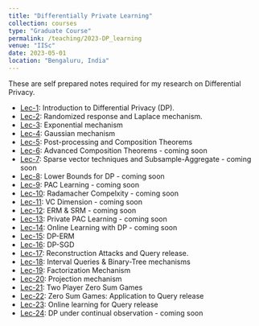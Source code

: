 ```yaml
---
title: "Differentially Private Learning"
collection: courses
type: "Graduate Course"
permalink: /teaching/2023-DP_learning
venue: "IISc"
date: 2023-05-01
location: "Bengaluru, India"
---
```


These are self prepared notes required for my research on Differential Privacy.

- [Lec-1](https://drive.google.com/drive/folders/10cTVxr8FsqPLcIZAtOjGN_lGq-HqdU6u): Introduction to Differential Privacy (DP).
- [Lec-2](https://drive.google.com/drive/folders/10cTVxr8FsqPLcIZAtOjGN_lGq-HqdU6u): Randomized response and Laplace mechanism.
- [Lec-3](https://drive.google.com/drive/folders/10cTVxr8FsqPLcIZAtOjGN_lGq-HqdU6u): Exponential mechanism
- [Lec-4](https://drive.google.com/drive/folders/10cTVxr8FsqPLcIZAtOjGN_lGq-HqdU6u): Gaussian mechanism
- [Lec-5](https://drive.google.com/drive/folders/10cTVxr8FsqPLcIZAtOjGN_lGq-HqdU6u): Post-processing and Composition Theorems
- [Lec-6](https://drive.google.com/drive/folders/10cTVxr8FsqPLcIZAtOjGN_lGq-HqdU6u): Advanced Composition Theorems - coming soon
- [Lec-7](https://drive.google.com/drive/folders/10cTVxr8FsqPLcIZAtOjGN_lGq-HqdU6u): Sparse vector techniques and Subsample-Aggregate - coming soon
- [Lec-8](https://drive.google.com/drive/folders/10cTVxr8FsqPLcIZAtOjGN_lGq-HqdU6u): Lower Bounds for DP - coming soon
- [Lec-9](https://drive.google.com/drive/folders/10cTVxr8FsqPLcIZAtOjGN_lGq-HqdU6u): PAC Learning - coming soon
- [Lec-10](https://drive.google.com/drive/folders/10cTVxr8FsqPLcIZAtOjGN_lGq-HqdU6u): Radamacher Compelxity - coming soon
- [Lec-11](https://drive.google.com/drive/folders/10cTVxr8FsqPLcIZAtOjGN_lGq-HqdU6u): VC Dimension - coming soon
- [Lec-12](https://drive.google.com/drive/folders/10cTVxr8FsqPLcIZAtOjGN_lGq-HqdU6u): ERM & SRM - coming soon
- [Lec-13](https://drive.google.com/drive/folders/10cTVxr8FsqPLcIZAtOjGN_lGq-HqdU6u): Private PAC Learning - coming soon
- [Lec-14](https://drive.google.com/drive/folders/10cTVxr8FsqPLcIZAtOjGN_lGq-HqdU6u): Online Learning with DP - coming soon
- [Lec-15](https://drive.google.com/drive/folders/10cTVxr8FsqPLcIZAtOjGN_lGq-HqdU6u): DP-ERM
- [Lec-16](https://drive.google.com/drive/folders/10cTVxr8FsqPLcIZAtOjGN_lGq-HqdU6u): DP-SGD
- [Lec-17](https://drive.google.com/drive/folders/10cTVxr8FsqPLcIZAtOjGN_lGq-HqdU6u): Reconstruction Attacks and Query release.
- [Lec-18](https://drive.google.com/drive/folders/10cTVxr8FsqPLcIZAtOjGN_lGq-HqdU6u): Interval Queries & Binary-Tree mechanisms
- [Lec-19](https://drive.google.com/drive/folders/10cTVxr8FsqPLcIZAtOjGN_lGq-HqdU6u): Factorization Mechanism
- [Lec-20](https://drive.google.com/drive/folders/10cTVxr8FsqPLcIZAtOjGN_lGq-HqdU6u): Projection mechanism
- [Lec-21](https://drive.google.com/drive/folders/10cTVxr8FsqPLcIZAtOjGN_lGq-HqdU6u): Two Player Zero Sum Games
- [Lec-22](https://drive.google.com/drive/folders/10cTVxr8FsqPLcIZAtOjGN_lGq-HqdU6u): Zero Sum Games: Application to Query release
- [Lec-23](https://drive.google.com/drive/folders/10cTVxr8FsqPLcIZAtOjGN_lGq-HqdU6u): Online learning for Query release
- [Lec-24](https://drive.google.com/drive/folders/10cTVxr8FsqPLcIZAtOjGN_lGq-HqdU6u): DP under continual observation - coming soon